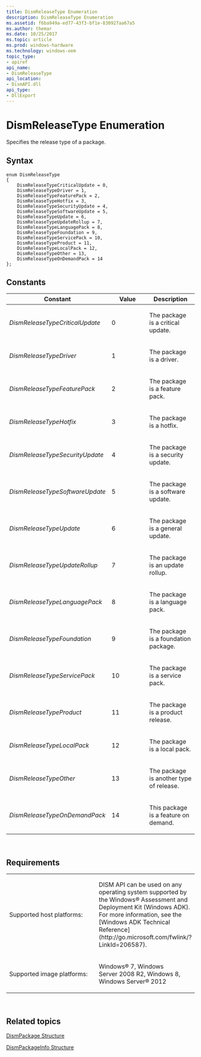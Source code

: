 ```yaml
---
title: DismReleaseType Enumeration
description: DismReleaseType Enumeration
ms.assetid: f6ba949a-ed77-43f3-bf1e-830927aa67a5
ms.author: themar
ms.date: 10/25/2017
ms.topic: article
ms.prod: windows-hardware
ms.technology: windows-oem
topic_type: 
- apiref
api_name: 
- DismReleaseType
api_location: 
- DismAPI.dll
api_type: 
- DllExport
---
```


# DismReleaseType Enumeration


Specifies the release type of a package.

## <span id="Syntax"></span><span id="syntax"></span><span id="SYNTAX"></span>Syntax


``` syntax
enum DismReleaseType
{
    DismReleaseTypeCriticalUpdate = 0,
    DismReleaseTypeDriver = 1,
    DismReleaseTypeFeaturePack = 2,
    DismReleaseTypeHotfix = 3,
    DismReleaseTypeSecurityUpdate = 4,
    DismReleaseTypeSoftwareUpdate = 5,
    DismReleaseTypeUpdate = 6,
    DismReleaseTypeUpdateRollup = 7,
    DismReleaseTypeLanguagePack = 8,
    DismReleaseTypeFoundation = 9,
    DismReleaseTypeServicePack = 10,
    DismReleaseTypeProduct = 11,
    DismReleaseTypeLocalPack = 12,
    DismReleaseTypeOther = 13,
    DismReleaseTypeOnDemandPack = 14
};
```

## <span id="Constants"></span><span id="constants"></span><span id="CONSTANTS"></span>Constants


<table>
<colgroup>
<col width="33%" />
<col width="33%" />
<col width="33%" />
</colgroup>
<thead>
<tr class="header">
<th>Constant</th>
<th>Value</th>
<th>Description</th>
</tr>
</thead>
<tbody>
<tr class="odd">
<td><p><em>DismReleaseTypeCriticalUpdate</em></p></td>
<td><p>0</p></td>
<td><p>The package is a critical update.</p></td>
</tr>
<tr class="even">
<td><p><em>DismReleaseTypeDriver</em></p></td>
<td><p>1</p></td>
<td><p>The package is a driver.</p></td>
</tr>
<tr class="odd">
<td><p><em>DismReleaseTypeFeaturePack</em></p></td>
<td><p>2</p></td>
<td><p>The package is a feature pack.</p></td>
</tr>
<tr class="even">
<td><p><em>DismReleaseTypeHotfix</em></p></td>
<td><p>3</p></td>
<td><p>The package is a hotfix.</p></td>
</tr>
<tr class="odd">
<td><p><em>DismReleaseTypeSecurityUpdate</em></p></td>
<td><p>4</p></td>
<td><p>The package is a security update.</p></td>
</tr>
<tr class="even">
<td><p><em>DismReleaseTypeSoftwareUpdate</em></p></td>
<td><p>5</p></td>
<td><p>The package is a software update.</p></td>
</tr>
<tr class="odd">
<td><p><em>DismReleaseTypeUpdate</em></p></td>
<td><p>6</p></td>
<td><p>The package is a general update.</p></td>
</tr>
<tr class="even">
<td><p><em>DismReleaseTypeUpdateRollup</em></p></td>
<td><p>7</p></td>
<td><p>The package is an update rollup.</p></td>
</tr>
<tr class="odd">
<td><p><em>DismReleaseTypeLanguagePack</em></p></td>
<td><p>8</p></td>
<td><p>The package is a language pack.</p></td>
</tr>
<tr class="even">
<td><p><em>DismReleaseTypeFoundation</em></p></td>
<td><p>9</p></td>
<td><p>The package is a foundation package.</p></td>
</tr>
<tr class="odd">
<td><p><em>DismReleaseTypeServicePack</em></p></td>
<td><p>10</p></td>
<td><p>The package is a service pack.</p></td>
</tr>
<tr class="even">
<td><p><em>DismReleaseTypeProduct</em></p></td>
<td><p>11</p></td>
<td><p>The package is a product release.</p></td>
</tr>
<tr class="odd">
<td><p><em>DismReleaseTypeLocalPack</em></p></td>
<td><p>12</p></td>
<td><p>The package is a local pack.</p></td>
</tr>
<tr class="even">
<td><p><em>DismReleaseTypeOther</em></p></td>
<td><p>13</p></td>
<td><p>The package is another type of release.</p></td>
</tr>
<tr class="odd">
<td><p><em>DismReleaseTypeOnDemandPack</em></p></td>
<td><p>14</p></td>
<td><p>This package is a feature on demand.</p></td>
</tr>
</tbody>
</table>

 

## <span id="Requirements"></span><span id="requirements"></span><span id="REQUIREMENTS"></span>Requirements


<table>
<colgroup>
<col width="50%" />
<col width="50%" />
</colgroup>
<tbody>
<tr class="odd">
<td><p>Supported host platforms:</p></td>
<td><p>DISM API can be used on any operating system supported by the Windows® Assessment and Deployment Kit (Windows ADK). For more information, see the [Windows ADK Technical Reference](http://go.microsoft.com/fwlink/?LinkId=206587).</p></td>
</tr>
<tr class="even">
<td><p>Supported image platforms:</p></td>
<td><p>Windows® 7, Windows Server 2008 R2, Windows 8, Windows Server® 2012</p></td>
</tr>
</tbody>
</table>

 

## <span id="related_topics"></span>Related topics


[DismPackage Structure](dismpackage-structure.md)

[DismPackageInfo Structure](dismpackageinfo-structure.md)

 

 





